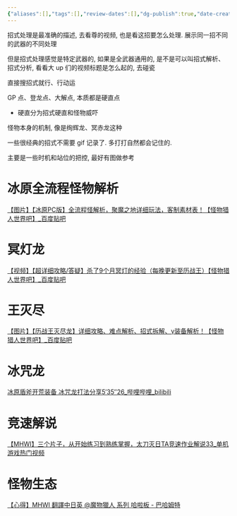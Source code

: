 ```yaml
---
{"aliases":[],"tags":[],"review-dates":[],"dg-publish":true,"date-created":"2023-11-06-Mon, 1:22:35 pm","date-modified":"2023-12-24-Sun, 9:28:52 pm","permalink":"/entertainment/game/monster-hunter/monster/!monster/","dgPassFrontmatter":true}
---
```



招式处理是最准确的描述, 去看尊的视频, 也是看这招要怎么处理. 展示同一招不同的武器的不同处理

但是招式处理感觉是特定武器的, 如果是全武器通用的, 是不是可以叫招式解析、招式分析, 看看大 up 们的视频标题是怎么起的, 去碰瓷

直接搜招式就行、行动运

GP 点、登龙点、大解点, 本质都是硬直点

+ 硬直分为招式硬直和怪物威吓

怪物本身的机制, 像是绚辉龙、冥赤龙这种

一些很经典的招式不需要 gif 记录了. 多打打自然都会记住的.

主要是一些时机和站位的把控, 最好有图做参考

# 冰原全流程怪物解析

[【图片】【冰原PC版】全流程怪解析，聚魔之地详细玩法，客制素材表！【怪物猎人世界吧】\_百度贴吧](https://tieba.baidu.com/p/6432422747#129249373868l)

# 冥灯龙

[【视频】【超详细攻略/答疑】杀了9个月冥灯的经验（每晚更新至历战王）【怪物猎人世界吧】\_百度贴吧](https://tieba.baidu.com/p/5931108631)

# 王灭尽

[【图片】【历战王灭尽龙】详细攻略、难点解析、招式拆解、γ装备解析！【怪物猎人世界吧】\_百度贴吧](https://tieba.baidu.com/p/6132835977)

# 冰咒龙

[冰原盾斧开荒装备 冰咒龙打法分享5′35″26\_哔哩哔哩\_bilibili](https://www.bilibili.com/video/BV17e411X7Da/?spm_id_from=333.1007.tianma.1-1-1.click&vd_source=f8573a6196003ad3683f1c1a403d3431)

# 竞速解说

[【MHWI】三个片子，从开始练习到熟练掌握，太刀灭日TA竞速作业解说33\_单机游戏热门视频](https://www.bilibili.com/video/BV1Jw411s7Kp/?spm_id_from=333.1007.tianma.1-1-1.click&vd_source=f8573a6196003ad3683f1c1a403d3431)

# 怪物生态

[【心得】MHWI 翻譯中日英 @魔物獵人 系列 哈啦板 - 巴哈姆特](https://forum.gamer.com.tw/C.php?bsn=5786&snA=151736)